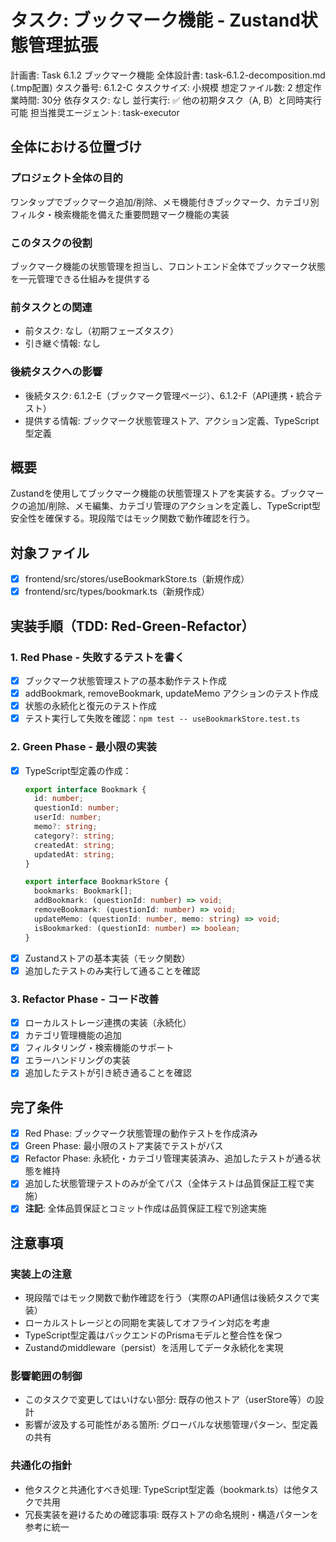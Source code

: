 # タスク: ブックマーク機能 - Zustand状態管理拡張

計画書: Task 6.1.2 ブックマーク機能
全体設計書: task-6.1.2-decomposition.md (.tmp配置)
タスク番号: 6.1.2-C
タスクサイズ: 小規模
想定ファイル数: 2
想定作業時間: 30分
依存タスク: なし
並行実行: ✅ 他の初期タスク（A, B）と同時実行可能
担当推奨エージェント: task-executor

## 全体における位置づけ
### プロジェクト全体の目的
ワンタップでブックマーク追加/削除、メモ機能付きブックマーク、カテゴリ別フィルタ・検索機能を備えた重要問題マーク機能の実装

### このタスクの役割
ブックマーク機能の状態管理を担当し、フロントエンド全体でブックマーク状態を一元管理できる仕組みを提供する

### 前タスクとの関連
- 前タスク: なし（初期フェーズタスク）
- 引き継ぐ情報: なし

### 後続タスクへの影響
- 後続タスク: 6.1.2-E（ブックマーク管理ページ）、6.1.2-F（API連携・統合テスト）
- 提供する情報: ブックマーク状態管理ストア、アクション定義、TypeScript型定義

## 概要
Zustandを使用してブックマーク機能の状態管理ストアを実装する。ブックマークの追加/削除、メモ編集、カテゴリ管理のアクションを定義し、TypeScript型安全性を確保する。現段階ではモック関数で動作確認を行う。

## 対象ファイル
- [x] frontend/src/stores/useBookmarkStore.ts（新規作成）
- [x] frontend/src/types/bookmark.ts（新規作成）

## 実装手順（TDD: Red-Green-Refactor）

### 1. **Red Phase - 失敗するテストを書く**
   - [x] ブックマーク状態管理ストアの基本動作テスト作成
   - [x] addBookmark, removeBookmark, updateMemo アクションのテスト作成
   - [x] 状態の永続化と復元のテスト作成
   - [x] テスト実行して失敗を確認：`npm test -- useBookmarkStore.test.ts`

### 2. **Green Phase - 最小限の実装**
   - [x] TypeScript型定義の作成：
     ```typescript
     export interface Bookmark {
       id: number;
       questionId: number;
       userId: number;
       memo?: string;
       category?: string;
       createdAt: string;
       updatedAt: string;
     }
     
     export interface BookmarkStore {
       bookmarks: Bookmark[];
       addBookmark: (questionId: number) => void;
       removeBookmark: (questionId: number) => void;
       updateMemo: (questionId: number, memo: string) => void;
       isBookmarked: (questionId: number) => boolean;
     }
     ```
   - [x] Zustandストアの基本実装（モック関数）
   - [x] 追加したテストのみ実行して通ることを確認

### 3. **Refactor Phase - コード改善**
   - [x] ローカルストレージ連携の実装（永続化）
   - [x] カテゴリ管理機能の追加
   - [x] フィルタリング・検索機能のサポート
   - [x] エラーハンドリングの実装
   - [x] 追加したテストが引き続き通ることを確認

## 完了条件
- [x] Red Phase: ブックマーク状態管理の動作テストを作成済み
- [x] Green Phase: 最小限のストア実装でテストがパス
- [x] Refactor Phase: 永続化・カテゴリ管理実装済み、追加したテストが通る状態を維持
- [x] 追加した状態管理テストのみが全てパス（全体テストは品質保証工程で実施）
- [x] **注記**: 全体品質保証とコミット作成は品質保証工程で別途実施

## 注意事項
### 実装上の注意
- 現段階ではモック関数で動作確認を行う（実際のAPI通信は後続タスクで実装）
- ローカルストレージとの同期を実装してオフライン対応を考慮
- TypeScript型定義はバックエンドのPrismaモデルと整合性を保つ
- Zustandのmiddleware（persist）を活用してデータ永続化を実現

### 影響範囲の制御
- このタスクで変更してはいけない部分: 既存の他ストア（userStore等）の設計
- 影響が波及する可能性がある箇所: グローバルな状態管理パターン、型定義の共有

### 共通化の指針
- 他タスクと共通化すべき処理: TypeScript型定義（bookmark.ts）は他タスクで共用
- 冗長実装を避けるための確認事項: 既存ストアの命名規則・構造パターンを参考に統一